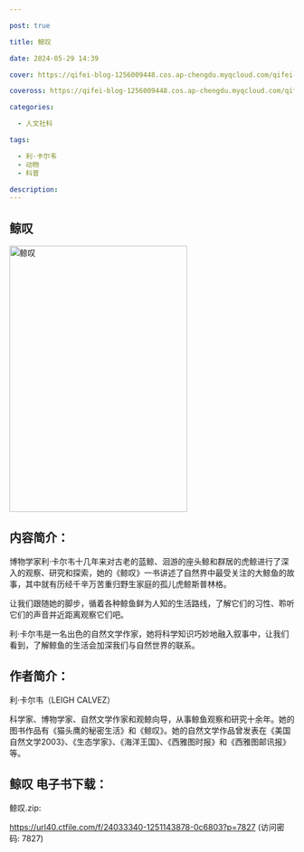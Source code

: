 ```yaml
---

post: true

title: 鲸叹

date: 2024-05-29 14:39

cover: https://qifei-blog-1256009448.cos.ap-chengdu.myqcloud.com/qifei-blog/6597602f871b83018a175b3b.jpg

coveross: https://qifei-blog-1256009448.cos.ap-chengdu.myqcloud.com/qifei-blog/6597602f871b83018a175b3b.jpg

categories:

  - 人文社科

tags:

  - 利·卡尔韦
  - 动物
  - 科普

description:
---
```


## 鲸叹
<img alt="鲸叹 " class="aligncenter loaded" data-was-processed="true" decoding="async" fetchpriority="high" height="471" src="https://qifei-blog-1256009448.cos.ap-chengdu.myqcloud.com/qifei-blog/6597602f871b83018a175b3b.jpg " style="cursor: zoom-in;" width="314"/>

## 内容简介：

博物学家利·卡尔韦十几年来对古老的蓝鲸、洄游的座头鲸和群居的虎鲸进行了深入的观察、研究和探索，她的《鲸叹》一书讲述了自然界中最受关注的大鲸鱼的故事，其中就有历经千辛万苦重归野生家庭的孤儿虎鲸斯普林格。

让我们跟随她的脚步，循着各种鲸鱼鲜为人知的生活路线，了解它们的习性、聆听它们的声音并近距离观察它们吧。

利·卡尔韦是一名出色的自然文学作家，她将科学知识巧妙地融入叙事中，让我们看到，了解鲸鱼的生活会加深我们与自然世界的联系。

## 作者简介：

利·卡尔韦（LEIGH CALVEZ）

科学家、博物学家、自然文学作家和观鲸向导，从事鲸鱼观察和研究十余年。她的图书作品有《猫头鹰的秘密生活》和《鲸叹》。她的自然文学作品曾发表在《美国自然文学2003》、《生态学家》、《海洋王国》、《西雅图时报》和《西雅图邮讯报》等。

## 鲸叹 电子书下载：

鲸叹.zip: 

https://url40.ctfile.com/f/24033340-1251143878-0c6803?p=7827 (访问密码: 7827)
